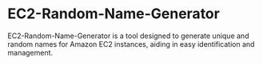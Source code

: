 # EC2-Random-Name-Generator
EC2-Random-Name-Generator is a tool designed to generate unique and random names for Amazon EC2 instances, aiding in easy identification and management.
